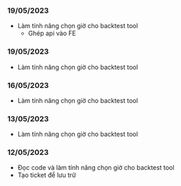 ### 19/05/2023
- Làm tính năng chọn giờ cho backtest tool
  * Ghép api vào FE

### 19/05/2023
- Làm tính năng chọn giờ cho backtest tool

### 16/05/2023
- Làm tính năng chọn giờ cho backtest tool

### 13/05/2023
- Làm tính năng chọn giờ cho backtest tool

### 12/05/2023
- Đọc code và làm tính năng chọn giờ cho backtest tool
- Tạo ticket để lưu trữ
